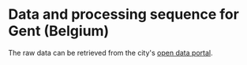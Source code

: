 # Data and processing sequence for Gent (Belgium)

The raw data can be retrieved from the city's [open data portal](https://data.stad.gent/explore/dataset/locaties-bomen-gent/table/).

